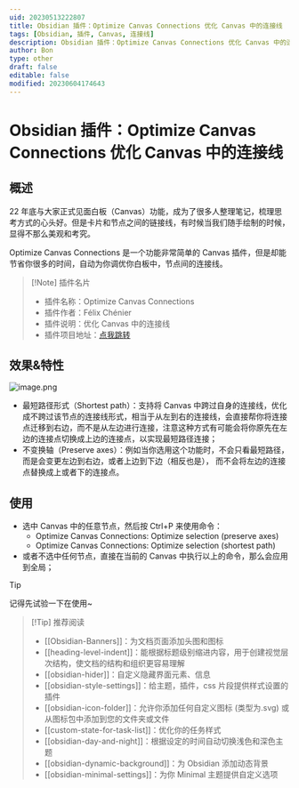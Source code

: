 ```yaml
---
uid: 20230513222807
title: Obsidian 插件：Optimize Canvas Connections 优化 Canvas 中的连接线
tags: [Obsidian, 插件, Canvas, 连接线]
description: Obsidian 插件：Optimize Canvas Connections 优化 Canvas 中的连接线
author: Bon
type: other
draft: false
editable: false
modified: 20230604174643
---
```


# Obsidian 插件：Optimize Canvas Connections 优化 Canvas 中的连接线

## 概述

22 年底与大家正式见面白板（Canvas）功能，成为了很多人整理笔记，梳理思考方式的心头好。但是卡片和节点之间的链接线，有时候当我们随手绘制的时候，显得不那么美观和考究。

Optimize Canvas Connections 是一个功能非常简单的 Canvas 插件，但是却能节省你很多的时间，自动为你调优你白板中，节点间的连接线。

> [!Note] 插件名片
> - 插件名称：Optimize Canvas Connections
> - 插件作者：Félix Chénier
> - 插件说明：优化 Canvas 中的连接线
> - 插件项目地址：[点我跳转](https://github.com/felixchenier/obsidian-optimize-canvas-connections)

## 效果&特性

![image.png](https://cdn.pkmer.cn/images/20230514141810.png!pkmer)

- 最短路径形式（Shortest path）：支持将 Canvas 中跨过自身的连接线，优化成不跨过该节点的连接线形式，相当于从左到右的连接线，会直接帮你将连接点迁移到右边，而不是从左边进行连接，注意这种方式有可能会将你原先在左边的连接点切换成上边的连接点，以实现最短路径连接；
- 不变换轴（Preserve axes）：例如当你选用这个功能时，不会只看最短路径，而是会变更左边到右边，或者上边到下边（相反也是）， 而不会将左边的连接点替换成上或者下的连接点。

## 使用

- 选中 Canvas 中的任意节点，然后按 Ctrl+P 来使用命令：
	- Optimize Canvas Connections: Optimize selection (preserve axes)
	- Optimize Canvas Connections: Optimize selection (shortest path)
- 或者不选中任何节点，直接在当前的 Canvas 中执行以上的命令，那么会应用到全局；

> [!tip]
> 记得先试验一下在使用~

> [!Tip] 推荐阅读
> - [[Obsidian-Banners]]：为文档页面添加头图和图标
> - [[heading-level-indent]]：能根据标题级别缩进内容，用于创建视觉层次结构，使文档的结构和组织更容易理解
> - [[obsidian-hider]]：自定义隐藏界面元素、信息
> - [[obsidian-style-settings]]：给主题，插件，css 片段提供样式设置的插件
> - [[obsidian-icon-folder]]：允许你添加任何自定义图标 (类型为.svg) 或从图标包中添加到您的文件夹或文件
> - [[custom-state-for-task-list]]：优化你的任务样式
> - [[obsidian-day-and-night]]：根据设定的时间自动切换浅色和深色主题
> - [[obsidian-dynamic-background]]：为 Obsidian 添加动态背景
> - [[obsidian-minimal-settings]]：为你 Minimal 主题提供自定义选项